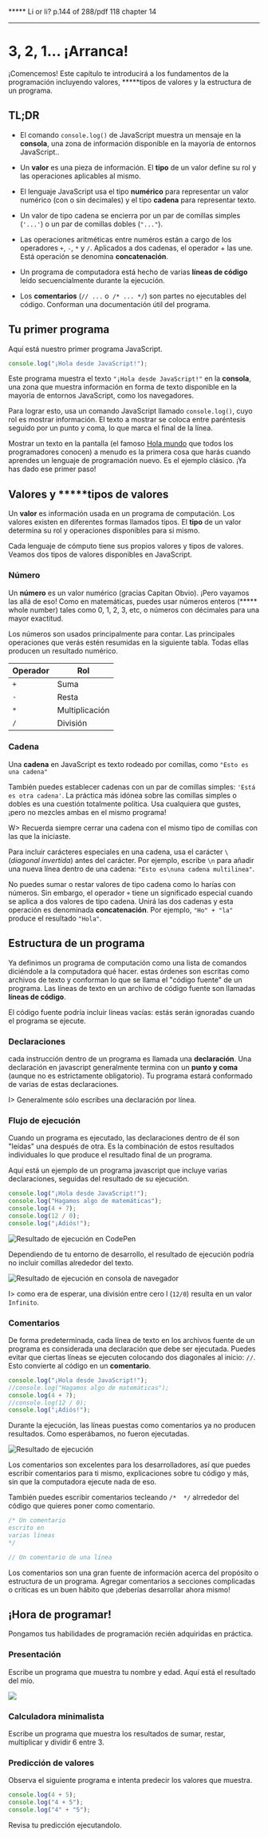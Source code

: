 ***** Li or li? p.144 of 288/pdf 118 chapter 14
***** 
# 3, 2, 1... ¡Arranca!

¡Comencemos! Este capítulo te introducirá a los fundamentos de la programación incluyendo valores, *****tipos de valores y la estructura de un programa.

## TL;DR

* El comando `console.log()` de JavaScript muestra un mensaje en la **consola**, una zona de información disponible en la mayoría de entornos JavaScript..

* Un **valor** es una pieza de información. El **tipo** de un valor define su rol y las operaciones aplicables al mismo.

* El lenguaje JavaScript usa el tipo **numérico** para representar un valor numérico (con o sin decimales) y el tipo **cadena** para representar texto.

* Un valor de tipo cadena se encierra por un par de comillas simples (`'...'`) o un par de comillas dobles (`"..."`).

* Las operaciones aritméticas entre numéros están a cargo de los operadores  `+`, `-`, `*` y `/`. Aplicados a dos cadenas, el operador + las une. Está operación se denomina **concatenación**.

* Un programa de computadora está hecho de varias **líneas de código** leído secuencialmente durante la ejecución.

* Los **comentarios** (`// ...` o` /* ... */`) son partes no ejecutables del código. Conforman una documentación útil del programa.

## Tu primer programa

Aquí está nuestro primer programa JavaScript.

```js
console.log("¡Hola desde JavaScript!");
```

Este programa muestra el texto `"¡Hola desde JavaScript!"` en la **consola**, una zona que muestra información  en forma de texto disponible en la mayoría de entornos JavaScript, como los navegadores.

Para lograr esto, usa un comando JavaScript llamado `console.log()`, cuyo rol es mostrar información. El texto a mostrar se coloca entre paréntesis seguido por un punto y coma, lo que marca el final de la línea.

Mostrar un texto en la pantalla (el famoso [Hola mundo](https://es.m.wikipedia.org/wiki/Hola_mundo) que todos los programadores conocen) a menudo es la primera cosa que harás cuando aprendes un lenguaje de programación nuevo. Es el ejemplo clásico. ¡Ya has dado ese primer paso!

## Valores y *****tipos de valores

Un **valor** es información usada en un programa de computación. Los valores existen en diferentes formas llamados tipos. El **tipo** de un valor determina su rol y operaciones disponibles para si mismo.

Cada lenguaje de cómputo tiene sus propios valores y tipos de valores. Veamos dos tipos de valores disponibles en JavaScript.

### Número

Un **número** es un valor numérico (gracias Capitan Obvio). ¡Pero vayamos las allá de eso! Como en matemáticas, puedes usar números enteros (***** whole number) tales como 0, 1, 2, 3, etc, o números con décimales para una mayor exactitud.

Los números son usados principalmente para contar. Las principales operaciones que verás estén resumidas en la siguiente tabla. Todas ellas producen un resultado numérico.

|Operador|Rol|
|---------|----|
|`+`|Suma|
|`-`|Resta|
|`*`|Multiplicación|
|`/`|División|

### Cadena

Una **cadena** en JavaScript es texto rodeado por comillas, como `"Esto es una cadena"`

También puedes establecer cadenas con un par de comillas simples: `'Está es otra cadena'`. La práctica más idónea sobre las comillas simples o dobles es una cuestión totalmente política. Usa cualquiera que gustes, ¡pero no mezcles ambas en el mismo programa!


W> Recuerda siempre cerrar una cadena con el mismo tipo de comillas con las que la iniciaste.

Para incluir carácteres especiales en una cadena, usa el carácter `\` (*diagonal invertida*) antes del carácter. Por ejemplo, escribe `\n` para añadir una nueva línea dentro de una cadena:
`"Esto es\nuna cadena multilinea"`.

No puedes sumar o restar valores de tipo cadena como lo harías con números. Sin embargo, el operador `+` tiene un significado especial cuando se aplica a dos valores de tipo cadena. Unirá las dos cadenas y esta operación es denominada **concatenación**. Por ejemplo, `"Ho" + "la"` produce el resultado `"Hola"`.

## Estructura de un programa

Ya definimos un programa de computación como una lista de comandos diciéndole a la computadora qué hacer. estas órdenes son escritas como archivos de texto y conforman lo que se llama el "código fuente" de un programa. Las líneas de texto en un archivo de código fuente son llamadas **líneas de código**.

El código fuente podría incluir líneas vacías: estás serán ignoradas cuando el programa se ejecute.

### Declaraciones

cada instrucción dentro de un programa es llamada una **declaración**. Una declaración en javascript generalmente termina con un **punto y coma** (aunque no es estrictamente obligatorio). Tu programa estará conformado de varias de estas declaraciones.

I> Generalmente sólo escribes una declaración por línea.

### Flujo de ejecución

Cuando un programa es ejecutado, las declaraciones dentro de él son "leídas" una después de otra. Es la combinación de estos resultados individuales lo que produce el resultado final de un programa.

Aquí está un ejemplo de un programa javascript que incluye varias declaraciones, seguidas del resultado de su ejecución.

```js
console.log("¡Hola desde JavaScript!");
console.log("Hagamos algo de matemáticas");
console.log(4 + 7);
console.log(12 / 0);
console.log("¡Adiós!");
```

![Resultado de ejecución en CodePen](images/chapter01-01.png)

Dependiendo de tu entorno de desarrollo, el resultado de ejecución podría no incluir comillas alrededor del texto.

![Resultado de ejecución en consola de navegador](images/chapter01-04.png)

I> como era de esperar, una división entre cero  l (`12/0`) resulta en un valor `Infinito`.

### Comentarios

De forma predeterminada, cada línea de texto en los archivos fuente de un programa es considerada una declaración que debe ser ejecutada. Puedes evitar que ciertas líneas se ejecuten colocando dos diagonales al inicio: `//`. Esto convierte al código en un **comentario**.

```js
console.log("¡Hola desde JavaScript!");
//console.log("Hagamos algo de matemáticas");
console.log(4 + 7);
//console.log(12 / 0);
console.log("¡Adiós!");
```

Durante la ejecución, las líneas puestas como comentarios ya no producen resultados.  Como esperábamos, no fueron ejecutadas. 

![Resultado de ejecución](images/chapter01-02.png)

Los comentarios son excelentes para los desarrolladores, así que puedes escribir comentarios para ti mismo, explicaciones sobre tu código y más, sin que la computadora ejecute nada de eso. 

También puedes escribir comentarios  tecleando `/*  */` alrrededor del código que quieres poner como comentario.

```js
/* Un comentario 
escrito en 
varias líneas 
*/

// Un comentario de una línea 
```
Los comentarios son una gran fuente de información acerca del propósito o estructura de un programa. Agregar comentarios a secciones complicadas o críticas es un buen hábito que ¡deberías desarrollar ahora mismo! 

## ¡Hora de programar! 

Pongamos tus habilidades de programación recién adquiridas en práctica.

### Presentación 

Escribe un programa que muestra tu nombre y edad. Aquí está el resultado del mío. 

![](images/chapter01-03.png)

### Calculadora minimalista

Escribe un programa que muestra los resultados de sumar, restar, multiplicar y dividir 6 entre 3.

### Predicción de valores 

Observa el siguiente programa e intenta predecir los valores que muestra. 

```js
console.log(4 + 5);
console.log("4 + 5");
console.log("4" + "5");
```

Revisa tu predicción ejecutandolo. 